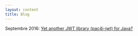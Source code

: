 ```yaml
---
layout: content
title: Blog
---
```


Septembre 2016: [Yet another JWT library (pac4j-jwt) for Java?](yet-another-jwt-library-pac4j-jwt-for-java.html)
